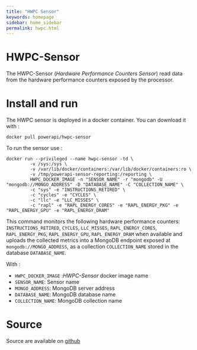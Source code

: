 ```yaml
---
title: "HWPC Sensor"
keywords: homepage
sidebar: home_sidebar 
permalink: hwpc.html
---
```


HWPC-Sensor
=============

The HWPC-Sensor (*Hardware Performance Counters Sensor*) read data from the hardware performance counters exposed by the processor. 

Install and run
===============

The HWPC sensor is deployed in a docker container. You can download it with : 

	docker pull powerapi/hwpc-sensor

To run the sensor use : 

	docker run --privileged --name hwpc-sensor -td \
             -v /sys:/sys \
             -v /var/lib/docker/containers:/var/lib/docker/containers:ro \
             -v /tmp/powerapi-sensor-reporting:/reporting \
             HWPC_DOCKER_IMAGE -n "SENSOR_NAME" -r "mongodb" -U "mongodb://MONGO_ADDRESS" -D "DATABASE_NAME" -C "COLLECTION_NAME" \
             -c "sys" -e "INSTRUCTIONS_RETIRED" \
             -c "cycles" -e "CYCLES" \
             -c "llc" -e "LLC_MISSES" \
             -c "rapl" -e "RAPL_ENERGY_CORES" -e "RAPL_ENERGY_PKG" -e "RAPL_ENERGY_GPU" -e "RAPL_ENERGY_DRAM"

This command monitors the following hardware performance counters:
``INSTRUCTIONS_RETIRED``, ``CYCLES``, ``LLC_MISSES``, ``RAPL_ENERGY_CORES``,
``RAPL_ENERGY_PKG``, ``RAPL_ENERGY_GPU``, ``RAPL_ENERGY_DRAM`` when available
and uploads the collected metrics into a MongoDB endpoint exposed at
``mongodb://MONGO_ADDRESS``, as a collection ``COLLECTION_NAME`` stored in the
database ``DATABASE_NAME``.

With : 

- `HWPC_DOCKER_IMAGE` :*HWPC-Sensor* docker image name
- `SENSOR_NAME`: Sensor name
- `MONGO_ADDRESS`: MongoDB server address
- `DATABASE_NAME`: MongoDB database name
- `COLLECTION_NAME`: MongoDB collection name

Source
========

Source are available on [github](https://github.com/powerapi-ng/hwpc-sensor)
